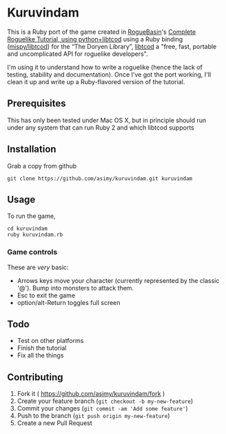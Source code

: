 # Kuruvindam

This is a Ruby port of the game created in [RogueBasin](http://www.roguebasin.com)'s [Complete Roguelike Tutorial, using python+libtcod](http://www.roguebasin.com/index.php?title=Complete_Roguelike_Tutorial,_using_python%2Blibtcod) using a Ruby binding ([mispy/libtcod](http://github.com/mispy/libtcod)) for the “The Doryen Library”, [libtcod](http://roguecentral.org/doryen/libtcod/) a "free, fast, portable and uncomplicated API for roguelike developers".

I'm using it to understand how to write a roguelike (hence the lack of testing, stability and documentation). Once I've got the port working, I'll clean it up and write up a Ruby-flavored version of the tutorial.

## Prerequisites
This has only been tested under Mac OS X, but in principle should run under any system that can run Ruby 2 and which libtcod supports

## Installation

Grab a copy from github

    git clone https://github.com/asimy/kuruvindam.git kuruvindam

## Usage

To run the game,

    cd kuruvindam
    ruby kuruvindam.rb

### Game controls
These are *very* basic:

- Arrows keys move your character (currently represented by the classic '@'). Bump into monsters to attack them.
- Esc to exit the game
- option/alt-Return toggles full screen

## Todo

- Test on other platforms
- Finish the tutorial
- Fix all the things

## Contributing

1. Fork it ( https://github.com/asimy/kuruvindam/fork )
2. Create your feature branch (`git checkout -b my-new-feature`)
3. Commit your changes (`git commit -am 'Add some feature'`)
4. Push to the branch (`git push origin my-new-feature`)
5. Create a new Pull Request

